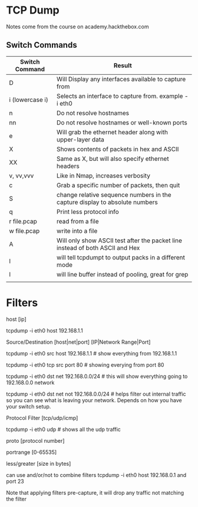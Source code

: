 # TCP Dump

Notes come from the course on academy.hackthebox.com

## Switch Commands
| Switch Command  | Result                                                                        |
|-----------------|-------------------------------------------------------------------------------|
| D               | Will Display any interfaces available to capture from                         |
| i (lowercase i) | Selects an interface to capture from. example -i eth0                         |
| n               | Do not resolve hostnames                                                      |
| nn              | Do not resolve hostnames or well-known ports                                  |
| e               | Will grab the ethernet header along with upper-layer data                     |
| X               | Shows contents of packets in hex and ASCII                                    |
| XX              | Same as X, but will also specify ethernet headers                             |
| v, vv,vvv       | Like in Nmap, increases verbosity                                             |
| c               | Grab a specific number of packets, then quit                                  |
| S               | change relative sequence numbers in the capture display to absolute numbers   |
| q               | Print less protocol info                                                      |
| r file.pcap     | read from a file                                                              |
| w file.pcap     | write into a file                                                             |
| A               | Will only show ASCII test after the packet line instead of both ASCII and Hex |
| l               | will tell tcpdumpt to output packs in a different mode                        |
| l               | will line buffer instead of pooling, great for grep                           |
|                 |                                                                               |

# Filters

host [ip]

tcpdump -i eth0 host 192.168.1.1

Source/Destination [host|net|port] [IP|Network Range|Port]

tcpdump -i eth0 src host 192.168.1.1 # show everything from 192.168.1.1

tcpdump -i eth0 tcp src port 80 # showing everying from port 80

tcpdump -i eth0 dst net 192.168.0.0/24 # this will show everything going to 192.168.0.0 network

tcpdump -i eth0 dst net not 192.168.0.0/24 # helps filter out internal traffic so you can see what is leaving your network.  Depends on how you have your switch setup. 

Protocol Filter [tcp/udp/icmp]

tcpdump -i eth0 udp # shows all the udp traffic

proto [protocol number] 

portrange [0-65535]

less/greater [size in bytes]

can use and/or/not to combine filters
tcpdump -i eth0 host 192.168.0.1 and port 23

Note that applying filters pre-capture, it will drop any traffic not matching the filter
